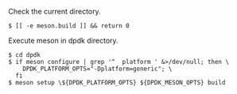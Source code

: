 Check the current directory.

```
$ [[ -e meson.build ]] && return 0
```

Execute meson in dpdk directory.

```
$ cd dpdk
$ if meson configure | grep '^  platform ' &>/dev/null; then \
    DPDK_PLATFORM_OPTS="-Dplatform=generic"; \
  fi
$ meson setup \${DPDK_PLATFORM_OPTS} ${DPDK_MESON_OPTS} build
```
